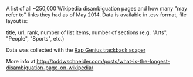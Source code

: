 A list of all ~250,000 Wikipedia disambiguation pages and how many "may refer to" links they had as of May 2014. Data is available in .csv format, file layout is:

title, url, rank, number of list items, number of sections (e.g. "Arts", "People", "Sports", etc.)

Data was collected with the [Rap Genius trackback scaper](https://github.com/RapGenius/trackback_scraper)

More info at http://toddwschneider.com/posts/what-is-the-longest-disambiguation-page-on-wikipedia/
